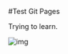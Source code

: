 #Test Git Pages

Trying to learn.

![img](http://www.plantuml.com/plantuml/proxy?cache=no&src=https://github.com/sdash-github/testgitpages/blob/master/embed.iuml)


